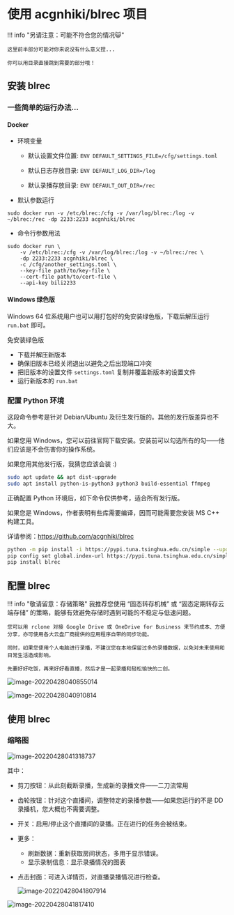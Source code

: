 # 使用 acgnhiki/blrec 项目

!!! info "另请注意：可能不符合您的情况😺"

    这里前半部分可能对你来说没有什么意义捏... 
    
    你可以用目录直接跳到需要的部分哦！

## 安装 blrec

### 一些简单的运行办法...

#### Docker

-   环境变量

    -   默认设置文件位置: `ENV DEFAULT_SETTINGS_FILE=/cfg/settings.toml`

    -   默认日志存放目录: `ENV DEFAULT_LOG_DIR=/log`

    -   默认录播存放目录: `ENV DEFAULT_OUT_DIR=/rec`

-   默认参数运行

```
sudo docker run -v /etc/blrec:/cfg -v /var/log/blrec:/log -v ~/blrec:/rec -dp 2233:2233 acgnhiki/blrec
```

-   命令行参数用法

```
sudo docker run \
    -v /etc/blrec:/cfg -v /var/log/blrec:/log -v ~/blrec:/rec \
    -dp 2233:2233 acgnhiki/blrec \
    -c /cfg/another_settings.toml \
    --key-file path/to/key-file \
    --cert-file path/to/cert-file \
    --api-key bili2233
```

#### Windows 绿色版

Windows 64 位系统用户也可以用打包好的免安装绿色版，下载后解压运行 `run.bat` 即可。

免安装绿色版

-   下载并解压新版本
-   确保旧版本已经关闭退出以避免之后出现端口冲突
-   把旧版本的设置文件 `settings.toml` 复制并覆盖新版本的设置文件
-   运行新版本的 `run.bat`

### 配置 Python 环境

这段命令参考是针对 Debian/Ubuntu 及衍生发行版的。其他的发行版差异也不大。

如果您用 Windows，您可以前往官网下载安装。安装前可以勾选所有的勾——他们应该是不会伤害你的操作系统。

如果您用其他发行版，我猜您应该会装 :)
```bash
sudo apt update && apt dist-upgrade
sudo apt install python-is-python3 python3 build-essential ffmpeg
```

正确配置 Python 环境后，如下命令仅供参考，适合所有发行版。

如果您是 Windows，作者表明有些库需要编译，因而可能需要您安装 MS C++ 构建工具。

详请参阅：https://github.com/acgnhiki/blrec
```bash
python -m pip install -i https://pypi.tuna.tsinghua.edu.cn/simple --upgrade pip
pip config set global.index-url https://pypi.tuna.tsinghua.edu.cn/simple
pip install blrec
```



## 配置 blrec

!!! info "敬请留意：存储策略"
    我推荐您使用 “固态转存机械” 或 “固态定期转存云端存储” 的策略，能够有效避免存储时遇到可能的不稳定与低速问题。
    
    您可以用 rclone 对接 Google Drive 或 OneDrive for Business 来节约成本、方便分享，亦可使用各大云盘厂商提供的应用程序自带的同步功能。
    
    同时，如果您使用个人电脑进行录播，不建议您在本地保留过多的录播数据，以免对未来使用和日常生活造成影响。
    
    先要好好吃饭，再来好好看直播，然后才是一起录播和轻松愉快的二创。


![image-20220428040855014](blrec.assets/image-20220428040855014.png)

![image-20220428040910814](blrec.assets/image-20220428040910814.png)

## 使用 blrec

### 缩略图

![image-20220428041318737](blrec.assets/image-20220428041318737.png)

其中：

-   剪刀按钮：从此刻截断录播，生成新的录播文件——二刀流常用

-   齿轮按钮：针对这个直播间，调整特定的录播参数——如果您运行的不是 DD 录播机，您大概也不需要调整。

-   开关：启用/停止这个直播间的录播。正在进行的任务会被结束。

-   更多：

    -   刷新数据：重新获取房间状态，多用于显示错误。
    -   显示录制信息：显示录播情况的图表

-   点击封面：可进入详情页，对直播录播情况进行检查。

    ![image-20220428041807914](blrec.assets/image-20220428041807914.png)

![image-20220428041817410](blrec.assets/image-20220428041817410.png)
